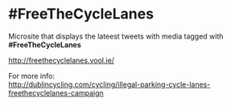 # \#FreeTheCycleLanes

Microsite that displays the lateest tweets with media tagged with **\#FreeTheCycleLanes**

http://freethecyclelanes.vool.ie/

For more info:     
http://dublincycling.com/cycling/illegal-parking-cycle-lanes-freethecyclelanes-campaign
